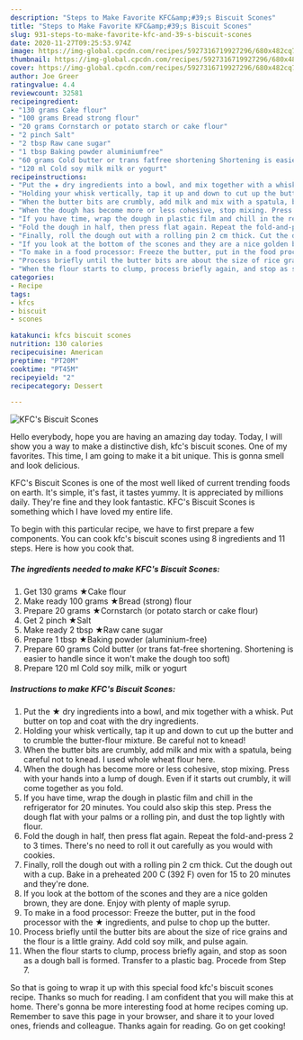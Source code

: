 ```yaml
---
description: "Steps to Make Favorite KFC&amp;#39;s Biscuit Scones"
title: "Steps to Make Favorite KFC&amp;#39;s Biscuit Scones"
slug: 931-steps-to-make-favorite-kfc-and-39-s-biscuit-scones
date: 2020-11-27T09:25:53.974Z
image: https://img-global.cpcdn.com/recipes/5927316719927296/680x482cq70/kfcs-biscuit-scones-recipe-main-photo.jpg
thumbnail: https://img-global.cpcdn.com/recipes/5927316719927296/680x482cq70/kfcs-biscuit-scones-recipe-main-photo.jpg
cover: https://img-global.cpcdn.com/recipes/5927316719927296/680x482cq70/kfcs-biscuit-scones-recipe-main-photo.jpg
author: Joe Greer
ratingvalue: 4.4
reviewcount: 32581
recipeingredient:
- "130 grams Cake flour"
- "100 grams Bread strong flour"
- "20 grams Cornstarch or potato starch or cake flour"
- "2 pinch Salt"
- "2 tbsp Raw cane sugar"
- "1 tbsp Baking powder aluminiumfree"
- "60 grams Cold butter or trans fatfree shortening Shortening is easier to handle since it wont make the dough too soft"
- "120 ml Cold soy milk milk or yogurt"
recipeinstructions:
- "Put the ★ dry ingredients into a bowl, and mix together with a whisk. Put butter on top and coat with the dry ingredients."
- "Holding your whisk vertically, tap it up and down to cut up the butter and to crumble the butter-flour mixture. Be careful not to knead!"
- "When the butter bits are crumbly, add milk and mix with a spatula, being careful not to knead. I used whole wheat flour here."
- "When the dough has become more or less cohesive, stop mixing. Press with your hands into a lump of dough. Even if it starts out crumbly, it will come together as you fold."
- "If you have time, wrap the dough in plastic film and chill in the refrigerator for 20 minutes. You could also skip this step. Press the dough flat with your palms or a rolling pin, and dust the top lightly with flour."
- "Fold the dough in half, then press flat again. Repeat the fold-and-press 2 to 3 times. There&#39;s no need to roll it out carefully as you would with cookies."
- "Finally, roll the dough out with a rolling pin 2 cm thick. Cut the dough out with a cup. Bake in a preheated 200 C (392 F) oven for 15 to 20 minutes and they&#39;re done."
- "If you look at the bottom of the scones and they are a nice golden brown, they are done. Enjoy with plenty of maple syrup."
- "To make in a food processor: Freeze the butter, put in the food processor with the ★ ingredients, and pulse to chop up the butter."
- "Process briefly until the butter bits are about the size of rice grains and the flour is a little grainy. Add cold soy milk, and pulse again."
- "When the flour starts to clump, process briefly again, and stop as soon as a dough ball is formed. Transfer to a plastic bag. Procede from Step 7."
categories:
- Recipe
tags:
- kfcs
- biscuit
- scones

katakunci: kfcs biscuit scones 
nutrition: 130 calories
recipecuisine: American
preptime: "PT20M"
cooktime: "PT45M"
recipeyield: "2"
recipecategory: Dessert

---
```



![KFC&#39;s Biscuit Scones](https://img-global.cpcdn.com/recipes/5927316719927296/680x482cq70/kfcs-biscuit-scones-recipe-main-photo.jpg)

Hello everybody, hope you are having an amazing day today. Today, I will show you a way to make a distinctive dish, kfc&#39;s biscuit scones. One of my favorites. This time, I am going to make it a bit unique. This is gonna smell and look delicious.

KFC&#39;s Biscuit Scones is one of the most well liked of current trending foods on earth. It's simple, it's fast, it tastes yummy. It is appreciated by millions daily. They're fine and they look fantastic. KFC&#39;s Biscuit Scones is something which I have loved my entire life.




To begin with this particular recipe, we have to first prepare a few components. You can cook kfc&#39;s biscuit scones using 8 ingredients and 11 steps. Here is how you cook that.

<!--inarticleads1-->

##### The ingredients needed to make KFC&#39;s Biscuit Scones:

1. Get 130 grams ★Cake flour
1. Make ready 100 grams ★Bread (strong) flour
1. Prepare 20 grams ★Cornstarch (or potato starch or cake flour)
1. Get 2 pinch ★Salt
1. Make ready 2 tbsp ★Raw cane sugar
1. Prepare 1 tbsp ★Baking powder (aluminium-free)
1. Prepare 60 grams Cold butter (or trans fat-free shortening. Shortening is easier to handle since it won&#39;t make the dough too soft)
1. Prepare 120 ml Cold soy milk, milk or yogurt




<!--inarticleads2-->

##### Instructions to make KFC&#39;s Biscuit Scones:

1. Put the ★ dry ingredients into a bowl, and mix together with a whisk. Put butter on top and coat with the dry ingredients.
1. Holding your whisk vertically, tap it up and down to cut up the butter and to crumble the butter-flour mixture. Be careful not to knead!
1. When the butter bits are crumbly, add milk and mix with a spatula, being careful not to knead. I used whole wheat flour here.
1. When the dough has become more or less cohesive, stop mixing. Press with your hands into a lump of dough. Even if it starts out crumbly, it will come together as you fold.
1. If you have time, wrap the dough in plastic film and chill in the refrigerator for 20 minutes. You could also skip this step. Press the dough flat with your palms or a rolling pin, and dust the top lightly with flour.
1. Fold the dough in half, then press flat again. Repeat the fold-and-press 2 to 3 times. There&#39;s no need to roll it out carefully as you would with cookies.
1. Finally, roll the dough out with a rolling pin 2 cm thick. Cut the dough out with a cup. Bake in a preheated 200 C (392 F) oven for 15 to 20 minutes and they&#39;re done.
1. If you look at the bottom of the scones and they are a nice golden brown, they are done. Enjoy with plenty of maple syrup.
1. To make in a food processor: Freeze the butter, put in the food processor with the ★ ingredients, and pulse to chop up the butter.
1. Process briefly until the butter bits are about the size of rice grains and the flour is a little grainy. Add cold soy milk, and pulse again.
1. When the flour starts to clump, process briefly again, and stop as soon as a dough ball is formed. Transfer to a plastic bag. Procede from Step 7.




So that is going to wrap it up with this special food kfc&#39;s biscuit scones recipe. Thanks so much for reading. I am confident that you will make this at home. There's gonna be more interesting food at home recipes coming up. Remember to save this page in your browser, and share it to your loved ones, friends and colleague. Thanks again for reading. Go on get cooking!
